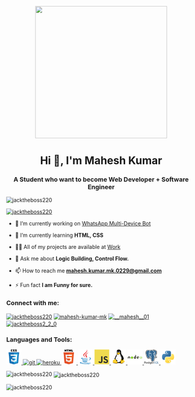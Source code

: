<p align="center">
<img src="https://i.ibb.co/bsPz3ff/my-Github-Logo.gif"  width="350" height="350">
  </p>

<h1 align="center">Hi 👋, I'm Mahesh Kumar</h1>
<h3 align="center">A Student who want to become Web Developer + Software Engineer</h3>

<p align="left"> <img src="https://komarev.com/ghpvc/?username=jacktheboss220&label=Profile%20views&color=080eba&style=flat" alt="jacktheboss220" /> </p>

<p align="left"> <a href="https://github.com/ryo-ma/github-profile-trophy"><img src="https://github-profile-trophy.vercel.app/?username=jacktheboss220" alt="jacktheboss220" /></a> </p>

- 🔭 I’m currently working on [WhatsApp Multi-Device Bot](https://github.com/jacktheboss220/WhatsAppBotMultiDevice)

- 🌱 I’m currently learning **HTML, CSS**

- 👨‍💻 All of my projects are available at [Work](https://github.com/jacktheboss220?tab=repositories)

- 💬 Ask me about **Logic Building, Control Flow.**

- 📫 How to reach me **mahesh.kumar.mk.0229@gmail.com**

<!-- - 📄 Know about my experiences [CV](https://1drv.ms/w/s!Al5z2tz5TWH7kGkuvln1BYDN5vkT?e=zMKpcR) -->

- ⚡ Fun fact **I am Funny for sure.**

<h3 align="left">Connect with me:</h3>
<p align="left">
<a href="https://twitter.com/jacktheboss220" target="blank"><img align="center" src="https://raw.githubusercontent.com/rahuldkjain/github-profile-readme-generator/master/src/images/icons/Social/twitter.svg" alt="jacktheboss220" height="30" width="40" /></a>
<a href="https://linkedin.com/in/mahesh-kumar-mk" target="blank"><img align="center" src="https://raw.githubusercontent.com/rahuldkjain/github-profile-readme-generator/master/src/images/icons/Social/linked-in-alt.svg" alt="mahesh-kumar-mk" height="30" width="40" /></a>
<a href="https://instagram.com/__mahesh__01" target="blank"><img align="center" src="https://raw.githubusercontent.com/rahuldkjain/github-profile-readme-generator/master/src/images/icons/Social/instagram.svg" alt="__mahesh__01" height="30" width="40" /></a>
<a href="https://www.hackerrank.com/jacktheboss2_2_0" target="blank"><img align="center" src="https://raw.githubusercontent.com/rahuldkjain/github-profile-readme-generator/master/src/images/icons/Social/hackerrank.svg" alt="jacktheboss2_2_0" height="30" width="40" /></a>
</p>

<h3 align="left">Languages and Tools:</h3>
<p align="left"> <a href="https://www.w3schools.com/css/" target="_blank" rel="noreferrer"> <img src="https://raw.githubusercontent.com/devicons/devicon/master/icons/css3/css3-original-wordmark.svg" alt="css3" width="40" height="40"/> </a> <a href="https://git-scm.com/" target="_blank" rel="noreferrer"> <img src="https://www.vectorlogo.zone/logos/git-scm/git-scm-icon.svg" alt="git" width="40" height="40"/> </a> <a href="https://heroku.com" target="_blank" rel="noreferrer"> <img src="https://www.vectorlogo.zone/logos/heroku/heroku-icon.svg" alt="heroku" width="40" height="40"/> </a> <a href="https://www.w3.org/html/" target="_blank" rel="noreferrer"> <img src="https://raw.githubusercontent.com/devicons/devicon/master/icons/html5/html5-original-wordmark.svg" alt="html5" width="40" height="40"/> </a> <a href="https://www.java.com" target="_blank" rel="noreferrer"> <img src="https://raw.githubusercontent.com/devicons/devicon/master/icons/java/java-original.svg" alt="java" width="40" height="40"/> </a> <a href="https://developer.mozilla.org/en-US/docs/Web/JavaScript" target="_blank" rel="noreferrer"> <img src="https://raw.githubusercontent.com/devicons/devicon/master/icons/javascript/javascript-original.svg" alt="javascript" width="40" height="40"/> </a> <a href="https://www.linux.org/" target="_blank" rel="noreferrer"> <img src="https://raw.githubusercontent.com/devicons/devicon/master/icons/linux/linux-original.svg" alt="linux" width="40" height="40"/> </a> <a href="https://nodejs.org" target="_blank" rel="noreferrer"> <img src="https://raw.githubusercontent.com/devicons/devicon/master/icons/nodejs/nodejs-original-wordmark.svg" alt="nodejs" width="40" height="40"/> </a> <a href="https://www.postgresql.org" target="_blank" rel="noreferrer"> <img src="https://raw.githubusercontent.com/devicons/devicon/master/icons/postgresql/postgresql-original-wordmark.svg" alt="postgresql" width="40" height="40"/> </a> <a href="https://www.python.org" target="_blank" rel="noreferrer"> <img src="https://raw.githubusercontent.com/devicons/devicon/master/icons/python/python-original.svg" alt="python" width="40" height="40"/> </a> </p>

<p><img align="left" src="https://github-readme-stats.vercel.app/api/top-langs?username=jacktheboss220&show_icons=true&theme=cobalt&title_color=e9e9f1&text_color=32b399&locale=en&layout=compact" alt="jacktheboss220" /></p>

<p>&nbsp;<img align="center" src="https://github-readme-stats.vercel.app/api?username=jacktheboss220&show_icons=true&theme=dark&title_color=18ec69&text_color=d91212&bg_color=181616&locale=en" alt="jacktheboss220" /></p>

<p><img align="center" src="https://github-readme-streak-stats.herokuapp.com/?user=jacktheboss220&theme=dark" alt="jacktheboss220" /></p>

